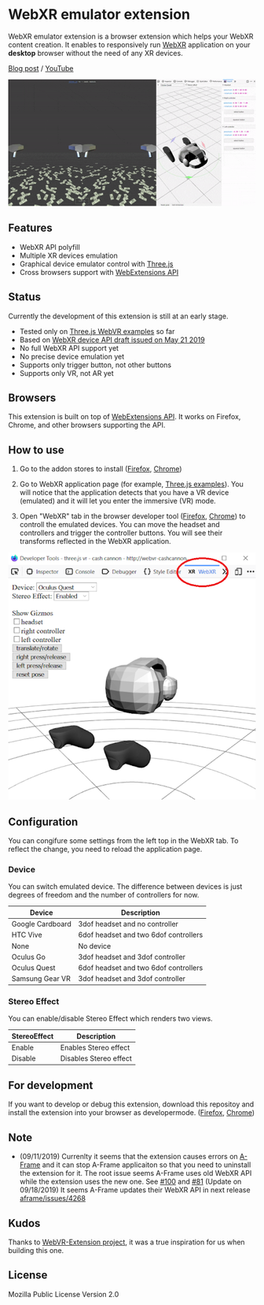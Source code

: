 # WebXR emulator extension

WebXR emulator extension is a browser extension which helps your WebXR content creation. It enables to responsively run [WebXR](https://www.w3.org/TR/webxr/) application on your **desktop** browser without the need of any XR devices. 

[Blog post](https://blog.mozvr.com/webxr-emulator-extension/) / [YouTube](https://www.youtube.com/watch?v=Twnzp-LEMkU)

![Screenshot](./screenshots/screenshot.gif)

## Features

- WebXR API polyfill
- Multiple XR devices emulation
- Graphical device emulator control with [Three.js](https://threejs.org/)
- Cross browsers support with [WebExtensions API](https://developer.mozilla.org/en-US/docs/Mozilla/Add-ons/WebExtensions)
<!-- - [Virtual controller (WIP)](./screenshots/virtual-controller.gif) -->

## Status

Currently the development of this extension is still at an early stage.

- Tested only on [Three.js WebVR examples](https://threejs.org/examples/?q=webvr#webvr_ballshooter) so far
- Based on [WebXR device API draft issued on May 21 2019](https://www.w3.org/TR/webxr/)
- No full WebXR API support yet
- No precise device emulation yet
- Supports only trigger button, not other buttons
- Supports only VR, not AR yet

## Browsers

This extension is built on top of [WebExtensions API](https://developer.mozilla.org/en-US/docs/Mozilla/Add-ons/WebExtensions). It works on Firefox, Chrome, and other browsers supporting the API.

## How to use

1. Go to the addon stores to install ([Firefox](https://addons.mozilla.org/firefox/addon/webxr-api-emulator), [Chrome](https://chrome.google.com/webstore/detail/webxr-api-emulator/mjddjgeghkdijejnciaefnkjmkafnnje))

2. Go to WebXR application page (for example, [Three.js examples](https://threejs.org/examples/?q=webvr#webvr_ballshooter)). You will notice that the application detects that you have a VR device (emulated) and it will let you enter the immersive (VR) mode.

3. Open "WebXR" tab in the browser developer tool ([Firefox](https://developer.mozilla.org/en-US/docs/Tools), [Chrome](https://developers.google.com/web/tools/chrome-devtools/)) to controll the emulated devices. You can move the headset and controllers and trigger the controller buttons. You will see their transforms reflected in the WebXR application.

![WebXR tab](./screenshots/tab.png)

## Configuration

You can congifure some settings from the left top in the WebXR tab. To reflect the change, you need to reload the application page.

### Device

You can switch emulated device. The difference between devices is just degrees of freedom and the number of controllers for now.

| Device | Description |
| ---- | ---- |
| Google Cardboard | 3dof headset and no controller |
| HTC Vive | 6dof headset and two 6dof controllers |
| None | No device |
| Oculus Go | 3dof headset and 3dof controller |
| Oculus Quest | 6dof headset and two 6dof controllers |
| Samsung Gear VR | 3dof headset and 3dof controller |

### Stereo Effect

You can enable/disable Stereo Effect which renders two views.

| StereoEffect | Description |
| ---- | ---- |
| Enable | Enables Stereo effect |
| Disable | Disables Stereo effect |

## For development

If you want to develop or debug this extension, download this repositoy and install the extension into your browser as developermode. ([Firefox](https://developer.mozilla.org/en-US/docs/Mozilla/Add-ons/WebExtensions/Temporary_Installation_in_Firefox), [Chrome](https://developer.chrome.com/extensions/getstarted))

## Note

- (09/11/2019) Currenlty it seems that the extension causes errors on [A-Frame](https://aframe.io/) and it can stop A-Frame applicaiton so that you need to uninstall the extension for it. The root issue seems A-Frame uses old WebXR API while the extension uses the new one. See [#100](https://github.com/MozillaReality/WebXR-emulator-extension/issues/100) and [#81](https://github.com/MozillaReality/WebXR-emulator-extension/issues/81) (Update on 09/18/2019) It seems A-Frame updates their WebXR API in next release [aframe/issues/4268](https://github.com/aframevr/aframe/issues/4268)

## Kudos

Thanks to [WebVR-Extension project](https://github.com/spite/WebVR-Extension), it was a true inspiration for us when building this one.

## License

Mozilla Public License Version 2.0
